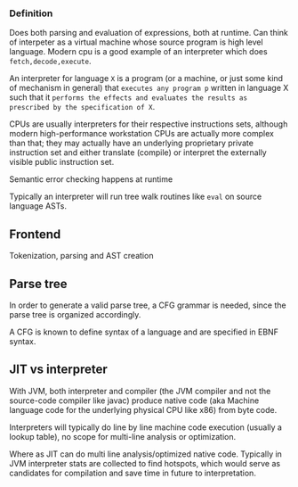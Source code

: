 

### Definition

Does both parsing and evaluation of expressions, both at runtime.
Can think of interpeter as a virtual machine whose source program is high level language.
Modern cpu is a good example of an interpreter which does `fetch,decode,execute`.

An interpreter for language `X` is a program (or a machine, or just some kind of mechanism in general) that `executes any program p` written in language X such that it `performs the effects and evaluates the results as prescribed by the specification of X`. 

CPUs are usually interpreters for their respective instructions sets, although modern high-performance workstation CPUs are actually more complex than that; they may actually have an underlying proprietary private instruction set and either translate (compile) or interpret the externally visible public instruction set.

Semantic error checking happens at runtime

Typically an interpreter will run tree walk routines like `eval` on source language ASTs.

## Frontend

Tokenization, parsing and AST creation

## Parse tree

In order to generate a valid parse tree, a CFG grammar is needed, since the parse tree is organized accordingly.

A CFG is known to define syntax of a language and are specified in EBNF syntax.


## JIT vs interpreter

With JVM, both interpreter and compiler (the JVM compiler and not the source-code compiler like javac) produce native code (aka Machine language code for the underlying physical CPU like x86) from byte code.

Interpreters will typically do line by line machine code execution (usually a lookup table), no scope for multi-line analysis or optimization.

Where as JIT can do multi line analysis/optimized native code. Typically in JVM interpreter stats are collected to find hotspots, which would serve as candidates for compilation and save time in future to interpretation.
